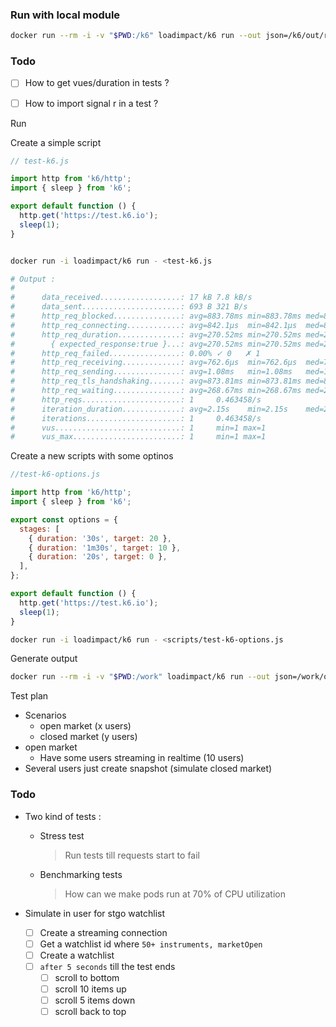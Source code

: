 ### Run with local module 

```bash
docker run --rm -i -v "$PWD:/k6" loadimpact/k6 run --out json=/k6/out/require-output.json /k6/scripts/test-require.js
```



### Todo

- [ ] How to get vues/duration in tests ?
- [ ] How to import signal r in a test ?


Run



Create a simple script 

```javascript
// test-k6.js

import http from 'k6/http';
import { sleep } from 'k6';

export default function () {
  http.get('https://test.k6.io');
  sleep(1);
}
```

```bash

docker run -i loadimpact/k6 run - <test-k6.js

# Output : 
# 
#      data_received..................: 17 kB 7.8 kB/s
#      data_sent......................: 693 B 321 B/s
#      http_req_blocked...............: avg=883.78ms min=883.78ms med=883.78ms max=883.78ms p(90)=883.78ms p(95)=883.78ms
#      http_req_connecting............: avg=842.1µs  min=842.1µs  med=842.1µs  max=842.1µs  p(90)=842.1µs  p(95)=842.1µs
#      http_req_duration..............: avg=270.52ms min=270.52ms med=270.52ms max=270.52ms p(90)=270.52ms p(95)=270.52ms
#        { expected_response:true }...: avg=270.52ms min=270.52ms med=270.52ms max=270.52ms p(90)=270.52ms p(95)=270.52ms
#      http_req_failed................: 0.00% ✓ 0   ✗ 1
#      http_req_receiving.............: avg=762.6µs  min=762.6µs  med=762.6µs  max=762.6µs  p(90)=762.6µs  p(95)=762.6µs
#      http_req_sending...............: avg=1.08ms   min=1.08ms   med=1.08ms   max=1.08ms   p(90)=1.08ms   p(95)=1.08ms
#      http_req_tls_handshaking.......: avg=873.81ms min=873.81ms med=873.81ms max=873.81ms p(90)=873.81ms p(95)=873.81ms
#      http_req_waiting...............: avg=268.67ms min=268.67ms med=268.67ms max=268.67ms p(90)=268.67ms p(95)=268.67ms
#      http_reqs......................: 1     0.463458/s
#      iteration_duration.............: avg=2.15s    min=2.15s    med=2.15s    max=2.15s    p(90)=2.15s    p(95)=2.15s
#      iterations.....................: 1     0.463458/s
#      vus............................: 1     min=1 max=1
#      vus_max........................: 1     min=1 max=1
```



Create a new scripts with some optinos 

```javascript
//test-k6-options.js

import http from 'k6/http';
import { sleep } from 'k6';

export const options = {
  stages: [
    { duration: '30s', target: 20 },
    { duration: '1m30s', target: 10 },
    { duration: '20s', target: 0 },
  ],
};

export default function () {
  http.get('https://test.k6.io');
  sleep(1);
}
```



```bash
docker run -i loadimpact/k6 run - <scripts/test-k6-options.js
```





Generate output 

```bash
docker run --rm -i -v "$PWD:/work" loadimpact/k6 run --out json=/work/out.json /work/test-k6.js
```



Test plan

- Scenarios 
  - open market (x users)
  - closed market (y users)
- open market
  - Have some users streaming in realtime (10 users)
- Several users just create snapshot (simulate closed market)

### Todo

- Two kind of tests : 

  - Stress test

    > Run tests till requests start to fail

  - Benchmarking tests

    > How can we make pods run at 70% of CPU utilization

    

- Simulate in user for stgo watchlist

  - [ ] Create a streaming connection
  - [ ] Get a watchlist id where `50+ instruments, marketOpen`
  - [ ] Create a watchlist 
  - [ ] `after 5 seconds` till the test ends
    - [ ] scroll to bottom
    - [ ] scroll 10 items up
    - [ ] scroll 5 items down
    - [ ] scroll back to top
